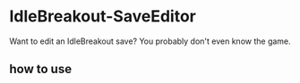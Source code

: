 # IdleBreakout-SaveEditor
Want to edit an IdleBreakout save? You probably don't even know the game.
## how to use ##
